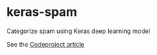 # keras-spam
Categorize spam using Keras deep learning model

See the [Codeproject article](https://www.codeproject.com/Articles/1232040/Spam-classification-using-Python-and-Keras)